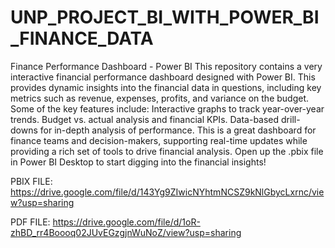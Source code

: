 # UNP_PROJECT_BI_WITH_POWER_BI_FINANCE_DATA
Finance Performance Dashboard - Power BI
This repository contains a very interactive financial performance dashboard designed with Power BI. This provides dynamic insights into the financial data in questions, including key metrics such as revenue, expenses, profits, and variance on the budget.
Some of the key features include:
Interactive graphs to track year-over-year trends.
Budget vs. actual analysis and financial KPIs.
Data-based drill-downs for in-depth analysis of performance.
This is a great dashboard for finance teams and decision-makers, supporting real-time updates while providing a rich set of tools to drive financial analysis. Open up the .pbix file in Power BI Desktop to start digging into the financial insights!

PBIX FILE: https://drive.google.com/file/d/143Yg9ZIwicNYhtmNCSZ9kNlGbycLxrnc/view?usp=sharing

PDF FILE: https://drive.google.com/file/d/1oR-zhBD_rr4Boooq02JUvEGzgjnWuNoZ/view?usp=sharing
